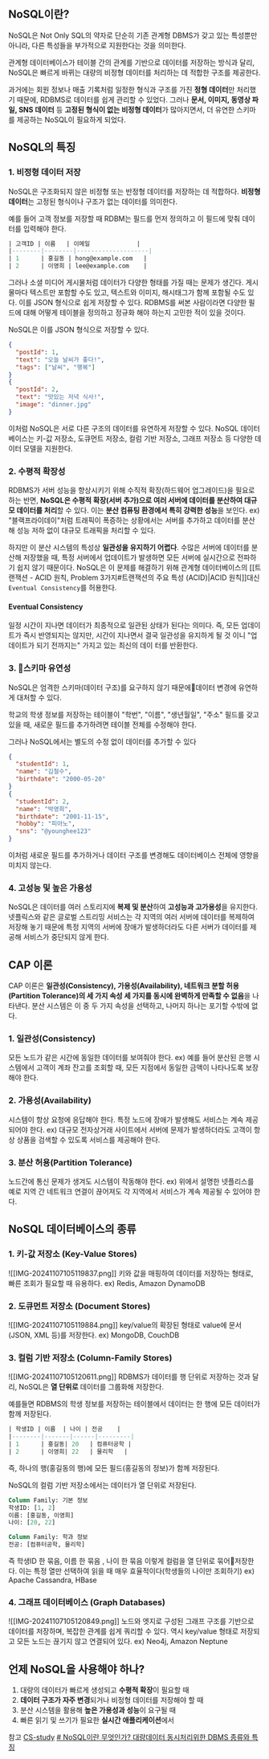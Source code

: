 
## NoSQL이란?
NoSQL은 Not Only SQL의 약자로 단순히 기존 관계형 DBMS가 갖고 있는 특성뿐만 아니라, 다른 특성들을 부가적으로 지원한다는 것을 의미한다.

관계형 데이터베이스가 테이블 간의 관계를 기반으로 데이터를 저장하는 방식과 달리, NoSQL은 빠르게 바뀌는 대량의 비정형 데이터를 처리하는 데 적합한 구조를 제공한다.

과거에는 회원 정보나 매출 기록처럼 일정한 형식과 구조를 가진 **정형 데이터**만 처리했기 때문에, RDBMS로 데이터를 쉽게 관리할 수 있었다. 그러나 **문서, 이미지, 동영상 파일, SNS 데이터** 등 **고정된 형식이 없는 비정형 데이터**가 많아지면서, 더 유연한 스키마를 제공하는 NoSQL이 필요하게 되었다.


## NoSQL의 특징
### 1. 비정형 데이터 저장
NoSQL은 구조화되지 않은 비정형 또는 반정형 데이터를 저장하는 데 적합하다. **비정형 데이터**는 고정된 형식이나 구조가 없는 데이터를 의미한다.

예를 들어 고객 정보를 저장할 때 RDBM는 필드를 먼저 정의하고 이 필드에 맞춰 데이터를 입력해야 한다.
```sql
| 고객ID | 이름   | 이메일             |
|--------|--------|--------------------|
| 1      | 홍길동 | hong@example.com   |
| 2      | 이영희 | lee@example.com    |
```

그러나 소셜 미디어 게시물처럼 데이터가 다양한 형태를 가질 때는 문제가 생긴다. 게시물마다 텍스트만 포함할 수도 있고, 텍스트와 이미지, 해시태그가 함께 포함될 수도 있다. 이를 JSON 형식으로 쉽게 저장할 수 있다.
RDBMS를 써본 사람이라면 다양한 필드에 대해 어떻게 테이블을 정의하고 정규화 해야 하는지 고민한 적이 있을 것이다.

NoSQL은 이를 JSON 형식으로 저장할 수 있다.
```json
{
  "postId": 1,
  "text": "오늘 날씨가 좋다!",
  "tags": ["날씨", "행복"]
}
{
  "postId": 2,
  "text": "맛있는 저녁 식사!",
  "image": "dinner.jpg"
}
```

이처럼 NoSQL은 서로 다른 구조의 데이터를 유연하게 저장할 수 있다. 
NoSQL 데이터베이스는 키-값 저장소, 도큐먼트 저장소, 컬럼 기반 저장소, 그래프 저장소 등 다양한 데이터 모델을 지원한다.

### 2. 수평적 확장성
RDBMS가 서버 성능을 향상시키기 위해 수직적 확장(하드웨어 업그레이드)을 필요로 하는 반면,
**NoSQL은 수평적 확장(서버 추가)으로 여러 서버에 데이터를 분산하여 대규모 데이터를 처리**할 수 있다.
이는 **분산 컴퓨팅 환경에서 특히 강력한 성능**을 보인다.
ex) "블랙프라이데이"처럼 트래픽이 폭증하는 상황에서는 서버를 추가하고 데이터를 분산해 성능 저하 없이 대규모 트래픽을 처리할 수 있다.

하지만 이 분산 시스템의 특성상 **일관성을 유지하기 어렵다**. 수많은 서버에 데이터를 분산해 저장했을 때, 특정 서버에서 업데이트가 발생하면 모든 서버에 실시간으로 전파하기 쉽지 않기 때문이다. 
NoSQL은 이 문제를 해결하기 위해 관계형 데이터베이스의 [[트랜잭션 - ACID 원칙, Problem 3가지#트랜잭션의 주요 특성 (ACID)|ACID 원칙]]대신 `Eventual Consistency`를 허용한다.
#### Eventual Consistency
일정 시간이 지나면 데이터가 최종적으로 일관된 상태가 된다는 의미다. 즉, 모든 업데이트가 즉시 반영되지는 않지만, 시간이 지나면서 결국 일관성을 유지하게 될 것 이니 "업데이트가 되기 전까지는" 가지고 있는 최신의 데이
터를 반환한다.

### 3. 스키마 유연성
NoSQL은 엄격한 스키마(데이터 구조)를 요구하지 않기 때문에데이터 변경에 유연하게 대처할 수 있다.

학교의 학생 정보를 저장하는 테이블이 "학번", "이름", "생년월일", "주소" 필드를 갖고 있을 때, 새로운 필드를 추가하려면 테이블 전체를 수정해야 한다.

그러나 NoSQL에서는 별도의 수정 없이 데이터를 추가할 수 있다
```json
{
  "studentId": 1,
  "name": "김철수",
  "birthdate": "2000-05-20"
}
{
  "studentId": 2,
  "name": "박영희",
  "birthdate": "2001-11-15",
  "hobby": "피아노",
  "sns": "@younghee123"
}
```

이처럼 새로운 필드를 추가하거나 데이터 구조를 변경해도 데이터베이스 전체에 영향을 미치지 않는다.


### 4. 고성능 및 높은 가용성
NoSQL은 데이터를 여러 스토리지에 **복제 및 분산**하여 **고성능과 고가용성**을 유지한다.
넷플릭스와 같은 글로벌 스트리밍 서비스는 각 지역의 여러 서버에 데이터를 복제하여 저장해 놓기 때문에 특정 지역의 서버에 장애가 발생하더라도 다른 서버가 데이터를 제공해 서비스가 중단되지 않게 한다.


## CAP 이론
CAP 이론은 **일관성(Consistency), 가용성(Availability), 네트워크 분할 허용(Partition Tolerance)의 세 가지 속성 세 가지를 동시에 완벽하게 만족할 수 없음**을 나타낸다. 
분산 시스템은 이 중 두 가지 속성을 선택하고, 나머지 하나는 포기할 수밖에 없다.

### 1. 일관성(Consistency)
모든 노드가 같은 시간에 동일한 데이터를 보여줘야 한다.
ex) 예를 들어 분산된 은행 시스템에서 고객이 계좌 잔고를 조회할 때, 모든 지점에서 동일한 금액이 나타나도록 보장해야 한다.

### 2. 가용성(Availability)
시스템이 항상 요청에 응답해야 한다. 특정 노드에 장애가 발생해도 서비스는 계속 제공되어야 한다.
ex) 대규모 전자상거래 사이트에서 서버에 문제가 발생하더라도 고객이 항상 상품을 검색할 수 있도록 서비스를 제공해야 한다.

### 3. 분산 허용(Partition Tolerance)
노드간에 통신 문제가 생겨도 시스템이 작동해야 한다.
ex) 위에서 설명한 넷플리스를 예로 지역 간 네트워크 연결이 끊어져도 각 지역에서 서비스가 계속 제공될 수 있어야 한다.



## NoSQL 데이터베이스의 종류
### 1. 키-값 저장소 (Key-Value Stores)
![[IMG-20241107105119837.png]]
키와 값을 매핑하여 데이터를 저장하는 형태로, 빠른 조회가 필요할 때 유용하다.
ex) Redis, Amazon DynamoDB

### 2. 도큐먼트 저장소 (Document Stores)
![[IMG-20241107105119884.png]]
 key/value의 확장된 형태로 value에 문서(JSON, XML 등)를 저장한다.
 ex) MongoDB, CouchDB

### 3. 컬럼 기반 저장소 (Column-Family Stores)
![[IMG-20241107105120611.png]]
RDBMS가 데이터를 행 단위로 저장하는 것과 달리, NoSQL은 **열 단위로** 데이터를 그룹화해 저장한다.

예를들면 RDBMS의 학생 정보를 저장하는 테이블에서 데이터는 한 행에 모든 데이터가 함께 저장된다.
```sql
| 학생ID | 이름  | 나이 | 전공    |
|--------|-------|------|---------|
| 1      | 홍길동| 20   | 컴퓨터공학 |
| 2      | 이영희| 22   | 물리학   |
```
즉, 하나의 행(홍길동의 행)에 모든 필드(홍길동의 정보)가 함께 저장된다.

NoSQL의 컬럼 기반 저장소에서는 데이터가 열 단위로 저장된다.
```sql
Column Family: 기본 정보
학생ID: [1, 2]
이름: [홍길동, 이영희]
나이: [20, 22]

Column Family: 학과 정보
전공: [컴퓨터공학, 물리학]
```
즉 학생ID 한 묶음, 이름 한 묶음 , 나이 한 묶음 이렇게 컬럼을 열 단위로 묶어저장한다.
이는 특정 열만 선택하여 읽을 때 매우 효율적이다(학생들의 나이만 조회하기)
ex) Apache Cassandra, HBase

### 4. 그래프 데이터베이스 (Graph Databases)

![[IMG-20241107105120849.png]]
노드와 엣지로 구성된 그래프 구조를 기반으로 데이터를 저장하며, 복잡한 관계를 쉽게 쿼리할 수 있다.
역시 key/value 형태로 저장되고 모든 노드는 끊기지 않고 연결되어 있다.
ex) Neo4j, Amazon Neptune



## 언제 NoSQL을 사용해야 하나?

1. 대량의 데이터가 빠르게 생성되고 **수평적 확장**이 필요할 때
2. **데이터 구조가 자주 변경**되거나 비정형 데이터를 저장해야 할 때
3. 분산 시스템을 활용해 **높은 가용성과 성능**이 요구될 때
4. 빠른 읽기 및 쓰기가 필요한 **실시간 애플리케이션**에서





참고
[CS-study](https://github.com/Seogeurim/CS-study/tree/main)
[# NoSQL이란 무엇인가? 대량데이터 동시처리위한 DBMS 종류와 특징](https://www.samsungsds.com/kr/insights/1232564_4627.html)
